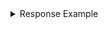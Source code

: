 <details>
  <summary>Response Example</summary>
  <pre><code>
    {
      "valid": true,
      "updated": 1526293289,
      "base": "USD",
      "rates": {
        "AED": 5.2204725081026,
        "AFN": 99.505376130096,
        "ALL": 148.13498464775,
        "AMD": 683.01869278444,
        "ANG": 2.5307798373799,
        ...
      }
    }
  </code></pre>
</details>
